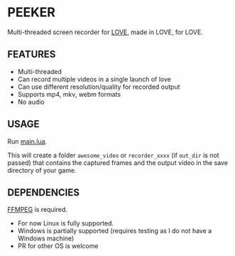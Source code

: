 # PEEKER

Multi-threaded screen recorder for [LOVE](https://love2d.org), made in LOVE, for LOVE.

## FEATURES

* Multi-threaded
* Can record multiple videos in a single launch of love
* Can use different resolution/quality for recorded output
* Supports mp4, mkv, webm formats
* No audio

## USAGE

Run [main.lua](main.lua).

This will create a folder `awesome_video` or `recorder_xxxx` (if `out_dir` is
not passed) that contains the captured frames and the output video in the save
directory of your game.

## DEPENDENCIES

[FFMPEG](https://ffmpeg.org/) is required.

* For now Linux is fully supported.
* Windows is partially supported (requires testing as I do not have a Windows machine)
* PR for other OS is welcome
